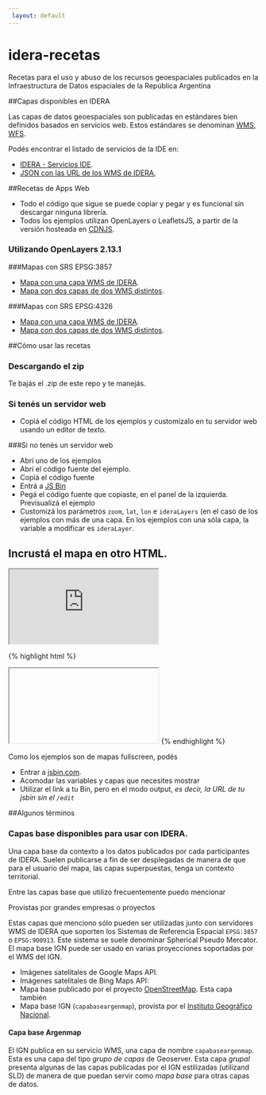 ```yaml
---
 layout: default
---
```


idera-recetas
=============

Recetas para el uso y abuso de los recursos geoespaciales publicados en la Infraestructura de Datos espaciales de 
la República Argentina

##Capas disponibles en IDERA

Las capas de datos geoespaciales son publicadas en estándares bien definidos basados en servicios web. Estos estándares se denominan [WMS](https://es.wikipedia.org/wiki/Web_Map_Service), [WFS](https://es.wikipedia.org/wiki/Web_Feature_Service).


Podés encontrar el listado de servicios de la IDE en:

* [IDERA - Servicios IDE](http://www.idera.gob.ar/portal/node/21).
* [JSON con las URL de los WMS de IDERA](http://mapa.ign.gob.ar/idera.jquery/servicios_wms.json),


##Recetas de Apps Web

* Todo el código que sigue se puede copiar y pegar y es funcional sin descargar ninguna librería.
* Todos los ejemplos utilizan OpenLayers o LeafletsJS, a partir de la versión hosteada en [CDNJS](http://cdnjs.com).

### Utilizando OpenLayers 2.13.1

###Mapas con SRS EPSG:3857

* [Mapa con una capa WMS de IDERA](ejemplos/idera-epsg3857-openlayers-una-capa-wms.html).
* [Mapa con dos capas de dos WMS distintos](ejemplos/idera-epsg3857-openlayers-dos-capas-wms.html).

###Mapas con SRS EPSG:4326

* [Mapa con una capa WMS de IDERA](ejemplos/idera-epsg4326-openlayers-una-capa-wms.html).
* [Mapa con dos capas de dos WMS distintos](ejemplos/idera-epsg4326-openlayers-dos-capas-wms.html).

##Cómo usar las recetas

### Descargando el zip

Te bajás el .zip de este repo y te manejás.

### Si tenés un servidor web

* Copiá el código HTML de los ejemplos y customizalo en tu servidor web usando un editor de texto.

###Si no tenés un servidor web

* Abrí uno de los ejemplos
* Abrí el código fuente del ejemplo.
* Copiá el código fuente
* Entrá a [JS Bin](http://jsbin.com)
* Pegá el código fuente que copiaste, en el panel de la izquierda. Previsualizá el ejemplo
* Customizá los parámetros `zoom`, `lat`, `lon` e `ideraLayers` (en el caso de los ejemplos con más de una capa. En los ejemplos con una sóla capa, la variable a modificar es `ideraLayer`.

## Incrustá el mapa en otro HTML.

<iframe src="http://oskosk.github.io/idera-recetas/ejemplos/idera-epsg3857-openlayers-una-capa-wms.html">
</iframe>

{% highlight html %}
<iframe src=""></iframe>
{% endhighlight %}

 

Como los ejemplos son de mapas fullscreen, podés 

* Entrar a [jsbin.com](http://jsbin.com).
* Acomodar las variables y capas que necesites mostrar
* Utilizar el link a tu Bin, pero en el modo output, *es decir, la URL de tu jsbin sin el `/edit`*



##Algunos términos

### Capas base disponibles para usar con IDERA.

Una capa base da contexto a los datos publicados por cada participantes de IDERA. Suelen publicarse a fin de ser desplegadas de manera de que para el usuario del mapa, las capas superpuestas, tenga un contexto territorial.

Entre las capas base que utilizo frecuentemente puedo mencionar 

Provistas por grandes empresas o proyectos

Estas capas que menciono  sólo pueden ser utilizadas junto con servidores WMS de IDERA que soporten los Sistemas de Referencia Espacial `EPSG:3857` o `EPSG:900913`. Este sistema se suele denominar Spherical Pseudo Mercator. El mapa base IGN puede ser usado en varias proyecciones soportadas por el WMS del IGN.

* Imágenes satelitales de Google Maps API.
* Imágenes satelitales de Bing Maps API: 
* Mapa base publicado por el proyecto [OpenStreetMap](http://openstreetmap.org). Esta capa también
* Mapa base IGN (`capabaseargenmap`), provista por el [Instituto Geográfico Nacional](http://ign.gob.ar). 


#### Capa base Argenmap

El IGN publica en su servicio WMS, una capa de nombre `capabaseargenmap`. Esta es una capa del tipo *grupo de capas* de Geoserver. Esta capa *grupal* presenta algunas de las capas publicadas por el IGN estilizadas (utilizand SLD) de manera de que puedan servir como *mapa base* para otras capas de datos.


